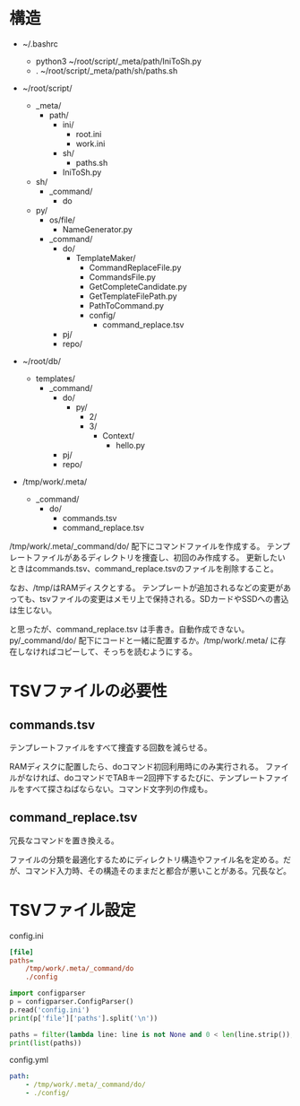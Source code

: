 # 構造

* ~/.bashrc
    * python3 ~/root/script/_meta/path/IniToSh.py
    * . ~/root/script/_meta/path/sh/paths.sh
* ~/root/script/
    * _meta/
        * path/
            * ini/
                * root.ini
                * work.ini
            * sh/
                * paths.sh
            * IniToSh.py
    * sh/
        * _command/
            * do
    * py/
        * os/file/
            * NameGenerator.py
        * _command/
            * do/
                * TemplateMaker/
                    * CommandReplaceFile.py
                    * CommandsFile.py
                    * GetCompleteCandidate.py
                    * GetTemplateFilePath.py
                    * PathToCommand.py
                    * config/
                        * command_replace.tsv
            * pj/
            * repo/

* ~/root/db/
    * templates/
        * _command/
            * do/
                * py/
                    * 2/
                    * 3/
                        * Context/
                            * hello.py
            * pj/
            * repo/

* /tmp/work/.meta/
    * _command/
        * do/
            * commands.tsv
            * command_replace.tsv


/tmp/work/.meta/_command/do/ 配下にコマンドファイルを作成する。
テンプレートファイルがあるディレクトリを捜査し、初回のみ作成する。
更新したいときはcommands.tsv、command_replace.tsvのファイルを削除すること。

なお、/tmp/はRAMディスクとする。
テンプレートが追加されるなどの変更があっても、tsvファイルの変更はメモリ上で保持される。SDカードやSSDへの書込は生じない。



と思ったが、command_replace.tsv は手書き。自動作成できない。
py/_command/do/ 配下にコードと一緒に配置するか。/tmp/work/.meta/ に存在しなければコピーして、そっちを読むようにする。

# TSVファイルの必要性

## commands.tsv

テンプレートファイルをすべて捜査する回数を減らせる。

RAMディスクに配置したら、doコマンド初回利用時にのみ実行される。
ファイルがなければ、doコマンドでTABキー2回押下するたびに、テンプレートファイルをすべて探さねばならない。コマンド文字列の作成も。

## command_replace.tsv

冗長なコマンドを置き換える。

ファイルの分類を最適化するためにディレクトリ構造やファイル名を定める。だが、コマンド入力時、その構造そのままだと都合が悪いことがある。冗長など。

# TSVファイル設定

config.ini

```ini
[file]
paths=
    /tmp/work/.meta/_command/do
    ./config
```

```python
import configparser
p = configparser.ConfigParser()
p.read('config.ini')
print(p['file']['paths'].split('\n'))

paths = filter(lambda line: line is not None and 0 < len(line.strip()), p['file']['paths'].split('\n')) 
print(list(paths))
```

config.yml

```yml
path:
    - /tmp/work/.meta/_command/do/
    - ./config/
```

